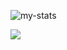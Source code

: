 <img alt="my-stats" src="https://github-readme-stats.vercel.app/api?username=filipe1902&show_icons=true"
  />

  <img src="https://github-readme-stats.vercel.app/api/top-langs/?username=filipe1902&layout=compact"/>
